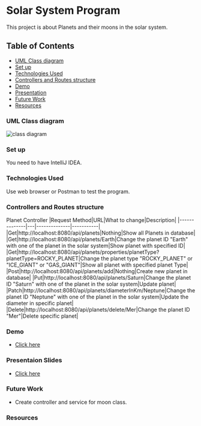 # Solar System Program
This project is about Planets and their moons in the solar system.
## Table of Contents
- [UML Class diagram](https://github.com/Rojaon/Solar-System.Midterm-Project#uml-class-diagram)
- [Set up](https://github.com/Rojaon/Solar-System.Midterm-Project#set-up)
- [Technologies Used](https://github.com/Rojaon/Solar-System.Midterm-Project#technologies-used)
- [Controllers and Routes structure](https://github.com/Rojaon/Solar-System.Midterm-Project#controllers-and-routes-structure)
- [Demo](#Demo)
- [Presentation](https://github.com/Rojaon/Solar-System.Midterm-Project#presentaion-slides)
- [Future Work](https://github.com/Rojaon/Solar-System.Midterm-Project#future-work)
- [Resources](https://github.com/Rojaon/Solar-System.Midterm-Project#resources)

### UML Class diagram
![class diagram](https://github.com/Rojaon/Solar-System.Midterm-Project/assets/109796364/331cb623-6be2-4dba-a890-fd724778ff1e)

### Set up
You need to have IntelliJ IDEA.

### Technologies Used
Use web browser or Postman to test the program.

### Controllers and Routes structure
Planet Controller
|Request Method|URL|What to change|Description|
|--------------|---|--------------|-----------|
|Get|http://localhost:8080/api/planets|Nothing|Show all Planets in database|
|Get|http://localhost:8080/api/planets/Earth|Change the planet ID "Earth" with one of the planet in the solar system|Show planet with specified ID|
|Get|http://localhost:8080/api/planets/properties/planetType?planetType=ROCKY_PLANET|Change the planet type "ROCKY_PLANET" or "ICE_GIANT" or "GAS_GIANT"|Show all planet with specified planet Type|
|Post|http://localhost:8080/api/planets/add|Nothing|Create new planet in database|
|Put|http://localhost:8080/api/planets/Saturn|Change the planet ID "Saturn" with one of the planet in the solar system|Update planet|
|Patch|http://localhost:8080/api/planets/diameterInKm/Neptune|Change the planet ID "Neptune" with one of the planet in the solar system|Update the diameter in specific planet|
|Delete|http://localhost:8080/api/planets/delete/Mer|Change the planet ID "Mer"|Delete specific planet|

### Demo
- [Click here](https://docs.google.com/presentation/d/1YerpXT6NnCtCX9cm0SiCQMBrdWn_BVi80xo_LIMrUyI/edit?usp=sharing)

### Presentaion Slides
- [Click here](https://docs.google.com/presentation/d/1YerpXT6NnCtCX9cm0SiCQMBrdWn_BVi80xo_LIMrUyI/edit?usp=sharing)
### Future Work
- Create controller and service for moon class.
### Resources

